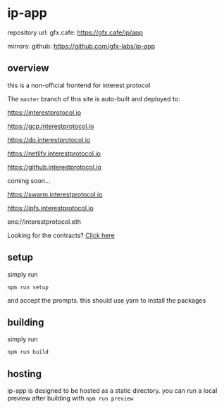 # ip-app

repository url:
gfx.cafe: https://gfx.cafe/ip/app

mirrors:
github: https://github.com/gfx-labs/ip-app

## overview

this is a non-official frontend for interest protocol

The `master` branch of this site is auto-built and deployed to:


https://interestprotocol.io

https://gcp.interestprotocol.io

https://do.interestprotocol.io

https://netlify.interestprotocol.io

https://github.interestprotocol.io


coming soon...

https://swarm.interestprotocol.io

https://ipfs.interestprotocol.io

ens://interestprotocol.eth


Looking for the contracts? [Click here](https://gfx.cafe/ip/contracts)

## setup

simply run

```
npm run setup
```

and accept the prompts. this should use yarn to install the packages


## building

simply run

```
npm run build
```

## hosting

ip-app is designed to be hosted as a static directory.
you can run a local preview after building with `npm run preview`
